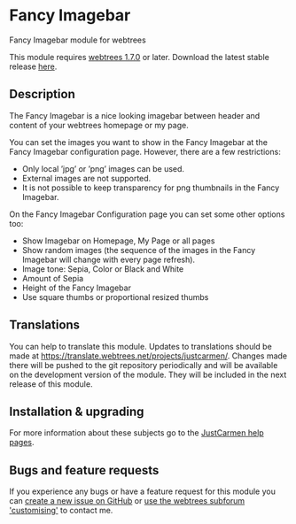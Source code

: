 Fancy Imagebar
==============

Fancy Imagebar module for webtrees

This module requires [webtrees 1.7.0](https://github.com/fisharebest/webtrees) or later. Download the latest stable release [here](https://github.com/JustCarmen/fancy_imagebar/releases/latest).

Description
-----------
The Fancy Imagebar is a nice looking imagebar between header and content of your webtrees homepage or my page.

You can set the images you want to show in the Fancy Imagebar at the Fancy Imagebar configuration page. However, there are a few restrictions:

*   Only local ’jpg’ or ’png’ images can be used.
*   External images are not supported.
*   It is not possible to keep transparency for png thumbnails in the Fancy Imagebar.

On the Fancy Imagebar Configuration page you can set some other options too:

*   Show Imagebar on Homepage, My Page or all pages
*   Show random images (the sequence of the images in the Fancy Imagebar will change with every page refresh).
*   Image tone: Sepia, Color or Black and White
*   Amount of Sepia
*   Height of the Fancy Imagebar
*	Use square thumbs or proportional resized thumbs

Translations
------------
You can help to translate this module. Updates to translations should be made at https://translate.webtrees.net/projects/justcarmen/. Changes made there will be pushed to the git repository periodically and will be available on the development version of the module. They will be included in the next release of this module.

Installation & upgrading
------------------------
For more information about these subjects go to the [JustCarmen help pages][1].

Bugs and feature requests
-------------------------
If you experience any bugs or have a feature request for this module you can [create a new issue on GitHub][2] or [use the webtrees subforum 'customising'][3] to contact me.

 [1]: http://www.justcarmen.nl/help-category/modules-help
 [2]: https://github.com/JustCarmen/fancy_imagebar/issues?state=open
 [3]: http://www.webtrees.net/index.php/en/forum/4-customising

